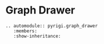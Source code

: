 # Graph Drawer

```{eval-rst}
.. automodule:: pyrigi.graph_drawer
   :members:
   :show-inheritance:
```